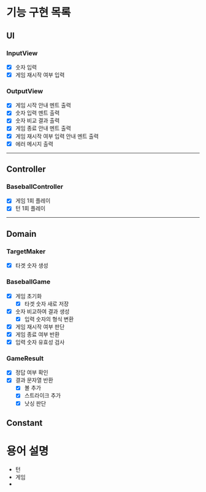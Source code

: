 # 기능 구현 목록

## UI
### InputView
- [x] 숫자 입력
- [x] 게임 재시작 여부 입력

### OutputView
- [x] 게임 시작 안내 멘트 출력
- [x] 숫자 입력 멘트 출력
- [x] 숫자 비교 결과 출력
- [x] 게임 종료 안내 멘트 출력
- [x] 게임 재시작 여부 입력 안내 멘트 출력
- [x] 에러 메시지 출력
---

## Controller
### BaseballController
- [x] 게임 1회 플레이
- [x] 턴 1회 플레이
---

## Domain
### TargetMaker
- [x] 타겟 숫자 생성

### BaseballGame
- [x] 게임 초기화
  - [x] 타겟 숫자 새로 저장
- [x] 숫자 비교하여 결과 생성
  - [x] 입력 숫자의 형식 변환
- [x] 게임 재시작 여부 판단
- [x] 게임 종료 여부 반환
- [x] 입력 숫자 유효성 검사

### GameResult
- [x] 정답 여부 확인
- [x] 결과 문자열 반환
  - [x] 볼 추가
  - [x] 스트라이크 추가
  - [x] 낫싱 판단

## Constant


# 용어 설명
- 턴
- 게임
- 